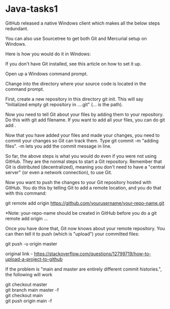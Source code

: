 # Java-tasks1


GitHub released a native Windows client which makes all the below steps redundant.

You can also use Sourcetree to get both Git and Mercurial setup on Windows.

Here is how you would do it in Windows:

If you don't have Git installed, see this article on how to set it up.

Open up a Windows command prompt.

Change into the directory where your source code is located in the command prompt.

First, create a new repository in this directory git init. This will say "Initialized empty git repository in ....git" (... is the path).

Now you need to tell Git about your files by adding them to your repository. Do this with git add filename. If you want to add all your files, you can do git add .

Now that you have added your files and made your changes, you need to commit your changes so Git can track them. Type git commit -m "adding files". -m lets you add the commit message in line.

So far, the above steps is what you would do even if you were not using GitHub. They are the normal steps to start a Git repository. Remember that Git is distributed (decentralized), meaning you don't need to have a "central server" (or even a network connection), to use Git.

Now you want to push the changes to your Git repository hosted with GitHub. You do this by telling Git to add a remote location, and you do that with this command:

git remote add origin https://github.com/yourusername/your-repo-name.git

*Note: your-repo-name should be created in GitHub before you do a git remote add origin ...

Once you have done that, Git now knows about your remote repository. You can then tell it to push (which is "upload") your committed files:

git push -u origin master

original link - https://stackoverflow.com/questions/12799719/how-to-upload-a-project-to-github


If the problem is "main and master are entirely different commit histories.", the following will work

git checkout master   
git branch main master -f    
git checkout main  
git push origin main -f 
